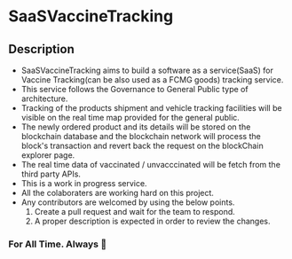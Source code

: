 # SaaSVaccineTracking

## Description

* SaaSVaccineTracking aims to build a software as a service(SaaS) for Vaccine Tracking(can be also used as a FCMG goods) tracking service.
* This service follows the Governance to General Public type of architecture.
* Tracking of the products shipment and vehicle tracking facilities will be visible on the real time map provided for the general public.
* The newly ordered product and its details will be stored on the blockchain database and the blockchain network will process the block's transaction and revert back the request on the blockChain explorer page.
* The real time data of vaccinated / unvacccinated will be fetch from the third party APIs.
* This is a work in progress service.
* All the colaboraters are working hard on this project.
* Any contributors are welcomed by using the below points.
    1. Create a pull request and wait for the team to respond.
    2. A proper description is expected in order to review the changes.

### For All Time. Always 👋






